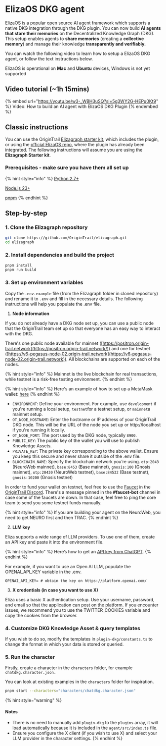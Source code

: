 # ElizaOS DKG agent

ElizaOS is a popular open source AI agent framework which supports a native DKG integration through the DKG plugin. You can now build **AI agents that store their memories** on the Decentralized Knowledge Graph (DKG). This setup enables agents to **share memories** (creating a **collective memory**) and manage their knowledge **transparently and verifiably.**&#x20;

You can watch the following video to learn how to setup a ElizaOS DKG agent, or follow the text instructions below.

ElizaOS is operational on **Mac** and **Ubuntu** devices, Windows is not yet supported

## Video tutorial (\~1h 15mins)

{% embed url="https://youtu.be/w3-_WBH3uSQ?si=5g3WY2G-HEPu0Kt9" %}
Video: How to build an AI agent with ElizaOS DKG Plugin
{% endembed %}

## Classic instructions

You can use the OriginTrail [Elizagraph starter kit](https://github.com/OriginTrail/elizagraph), which includes the plugin, or using the [official ElizaOS repo](https://github.com/elizaOS/eliza), where the plugin has already been integrated.  The following instructions will assume you are using the **Elizagraph Starter kit**.

### **Prerequisites - make sure you have them all set up**

{% hint style="info" %}
[Python 2.7+](https://www.python.org/downloads/)

[Node.js 23+](https://docs.npmjs.com/downloading-and-installing-node-js-and-npm/)

[pnpm](https://pnpm.io/installation)
{% endhint %}

## **Step-by-step**

### **1. Clone the Elizagraph repository**

```bash
git clone https://github.com/OriginTrail/elizagraph.git
cd elizagraph
```

### **2. Install dependencies and build the project**

```bash
pnpm install
pnpm run build
```

### **3. Set up environment variables**

Copy the `.env.example` file (from the Elizagraph folder in cloned repository) and rename it to `.env` and fill in the necessary details. The following instructions will help you populate the .env file.

1. **Node information**

If you do not already have a DKG node set up, you can use a public node that the OriginTrail team set up so that everyone has an easy way to interact with the DKG.

There's one public node available for mainnet ([https://positron.origin-trail.network](https://positron.origin-trail.network/)) and one for testnet ([https://v6-pegasus-node-02.origin-trail.network](https://v6-pegasus-node-02.origin-trail.network)). All blockchains are supported on each of the nodes.

{% hint style="info" %}
Mainnet is the live blockchain for real transactions, while testnet is a risk-free testing environment.
{% endhint %}

{% hint style="info" %}
Here's an example of how to set up a MetaMask wallet: [here](https://youtu.be/-HTubEJ61zU?si=tUcacxeluIMRFp6q)
{% endhint %}

* `ENVIRONMENT`: Define your environment. For example, use `development` if you're running a local setup, `testnet`for a testnet setup, or `mainnet`a mainnet setup.
* `OT_NODE_HOSTNAME`: Enter the hostname or IP address of your OriginTrail DKG node. This will be the URL of the node you set up or http://localhost if you're running it locally.
* `OT_NODE_PORT`: The port used by the DKG node, typically `8900`.
* `PUBLIC_KEY`: The public key of the wallet you will use to publish Knowledge Assets.
* `PRIVATE_KEY`: The private key corresponding to the above wallet. Ensure you keep this secure and never share it outside of the .env file.
* `BLOCKCHAIN_NAME`: Specify the blockchain network you’re using. `otp:2043` (NeuroWeb mainnet), `base:8453` (Base mainnet), `gnosis:100` (Gnosis mainnet), `otp:20430` (NeuroWeb testnet), `base:84532` (Base testnet), `gnosis:10200` (Gnosis testnet)

In order to fund your wallet on testnet, feel free to use the [Faucet](../../useful-resources/test-token-faucet.md) in the [OriginTrail Discord](https://discord.gg/xCaY7hvNwD). There's a message pinned in the **#faucet-bot** channel in case some of the faucets are down. In that case, feel free to ping the core team to send you some testnet funds manually.

{% hint style="info" %}
If you are building your agent on the NeuroWeb, you need to get NEURO first and then TRAC.
{% endhint %}

2. **LLM key**

Eliza supports a wide range of LLM providers. To use one of them, create an API key and paste it into the environment file.

{% hint style="info" %}
Here’s how to get an [API key from ChatGPT](https://www.youtube.com/watch?v=3BrmNZoPzHA).&#x20;
{% endhint %}

For example, if you want to use an Open AI LLM, populate the OPENAI\_API\_KEY variable in the .env.

```properties
OPENAI_API_KEY= # obtain the key on https://platform.openai.com/
```

3. **X credentials (in case you want to use X)**

Eliza uses a basic X authentication setup. Use your username, password, and email so that the application can post on the platform. If you encounter issues, we recommend you to use the TWITTER\_COOKIES variable and copy the cookies from the browser.

### **4. Customize DKG Knowledge Asset & query templates**

If you wish to do so, modify the templates in `plugin-dkg/constants.ts` to change the format in which your data is stored or queried.

### **5. Run the character**

Firstly, create a character in the `characters` folder, for example `chatdkg.character.json.`

You can look at existing examples in the `characters` folder for inspiration.

```bash
pnpm start --characters="characters/chatdkg.character.json"
```



{% hint style="warning" %}
#### Notes

* There is no need to manually add `plugin-dkg` to the `plugins` array, it will load automatically because it is included in the `agent/src/index.ts` file.
* Ensure you configure the X client (if you wish to use X) and select your LLM provider in the character settings.
{% endhint %}
